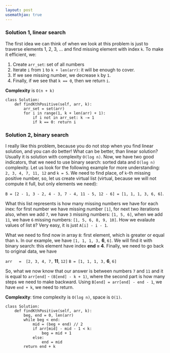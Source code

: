 ```yaml
---
layout: post
usemathjax: true
---
```



### Solution 1, linear search

The first idea we can think of when we look at this problem is just to traverse elements 1, 2, 3, ... and find missing element with index `k`. To make it efficient, we:
1. Create `arr_set`: set of all numbers
2. Iterate `i` from `1` to `k + len(arr)`: it will be enough to cover.
3. If we see missing number, we decrease `k` by `1`.
4. Finally, if we see that `k == 0`, then we return `i`.

**Complexity** is `O(n + k)`


```
class Solution:
    def findKthPositive(self, arr, k):
        arr_set = set(arr)
        for i in range(1, k + len(arr) + 1):
            if i not in arr_set: k -= 1
            if k == 0: return i
```

### Solution 2, binary search

I really like this problem, because you do not stop when you find linear solution, and you can do better! What can be better, than linear solution? Usually it is solution with complexity `O(log n)`. Now, we have two good indicators, that we need to use binary search: sorted data and `O(log n)` complexity. Let us look for the following example for more understanding:
`2, 3, 4, 7, 11, 12` and `k = 5`.
We need to find place, of `k`-th missing positive number, so, let us create virtual list (virtual, because we will not compute it full, but only elements we need):

`B = [2 - 1, 3 - 2, 4 - 3, 7 - 4, 11 - 5, 12 - 6] = [1, 1, 1, 3, 6, 6]`.

What this list represents is how many missing numbers we have for each inex: for first number we have missing number `[1]`, for next two iterations also, when we add `7`, we have `3` missing numbers: `[1, 5, 6]`, when we add `11`, we have `6` missing numbers: `[1, 5, 6, 8, 9, 10]`. How we evalaute values of list `B`? Very easy, it is just `A[i] - i - 1`.

What we need to find now in array `B`: first element, which is greater or equal than `k`. In our example, we have `[1, 1, 1, 3,` **6**, `6]`. We will find it with binary search: this element have index **end = 4**. Finally, we need to go back to original data, we have

`arr   =  [2, 3, 4, 7,` **11**, `12]`
`B = [1, 1, 1, 3,` **6**, `6]`

So, what we now know that our answer is between numbers `7` and `11` and it is equal to `arr[end]` - `(B[end] - k + 1)`, where the second part is how many steps we need to make backward. Using `B[end] = arr[end] - end - 1`, we have `end + k`, we need to return.

**Complexity**: time complexity is `O(log n)`, space is `O(1)`.

```
class Solution:
    def findKthPositive(self, arr, k):
        beg, end = 0, len(arr)
        while beg < end:
            mid = (beg + end) // 2
            if arr[mid] - mid - 1 < k:
                beg = mid + 1
            else:
                end = mid
        return end + k
```